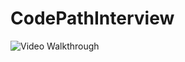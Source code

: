 # CodePathInterview

<img src='https://imgur.com/PFX8qsP' title='Video Walkthrough' width='' alt='Video Walkthrough' />

